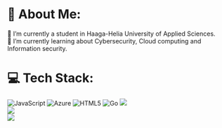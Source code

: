 # 💫 About Me:
🔭 I’m currently a student in Haaga-Helia University of Applied Sciences.<br>🌱 I’m currently learning about Cybersecurity, Cloud computing and Information security.<br>


# 💻 Tech Stack:
![JavaScript](https://img.shields.io/badge/javascript-%23323330.svg?style=for-the-badge&logo=javascript&logoColor=%23F7DF1E) ![Azure](https://img.shields.io/badge/azure-%230072C6.svg?style=for-the-badge&logo=microsoftazure&logoColor=white) ![HTML5](https://img.shields.io/badge/html5-%23E34F26.svg?style=for-the-badge&logo=html5&logoColor=white) ![Go](https://img.shields.io/badge/go-%2300ADD8.svg?style=for-the-badge&logo=go&logoColor=white)
![](https://github-readme-stats.vercel.app/api?username=CouncilorVayHek&theme=nightowl&hide_border=false&include_all_commits=false&count_private=false)<br/>
![](https://nirzak-streak-stats.vercel.app/?user=CouncilorVayHek&theme=nightowl&hide_border=false)<br/>
![](https://github-readme-stats.vercel.app/api/top-langs/?username=CouncilorVayHek&theme=nightowl&hide_border=false&include_all_commits=false&count_private=false&layout=compact)

<!-- Proudly created with GPRM ( https://gprm.itsvg.in ) -->
